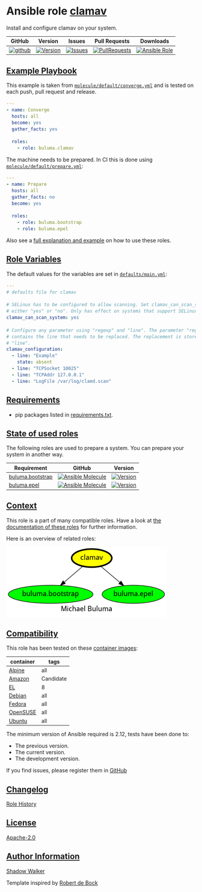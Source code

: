 # Ansible role [clamav](https://galaxy.ansible.com/ui/standalone/roles/buluma/clamav/documentation)

Install and configure clamav on your system.

|GitHub|Version|Issues|Pull Requests|Downloads|
|------|-------|------|-------------|---------|
|[![github](https://github.com/buluma/ansible-role-clamav/actions/workflows/molecule.yml/badge.svg)](https://github.com/buluma/ansible-role-clamav/actions/workflows/molecule.yml)|[![Version](https://img.shields.io/github/release/buluma/ansible-role-clamav.svg)](https://github.com/buluma/ansible-role-clamav/releases/)|[![Issues](https://img.shields.io/github/issues/buluma/ansible-role-clamav.svg)](https://github.com/buluma/ansible-role-clamav/issues/)|[![PullRequests](https://img.shields.io/github/issues-pr-closed-raw/buluma/ansible-role-clamav.svg)](https://github.com/buluma/ansible-role-clamav/pulls/)|[![Ansible Role](https://img.shields.io/ansible/role/d/buluma/clamav)](https://galaxy.ansible.com/ui/standalone/roles/buluma/clamav/documentation)|

## [Example Playbook](#example-playbook)

This example is taken from [`molecule/default/converge.yml`](https://github.com/buluma/ansible-role-clamav/blob/master/molecule/default/converge.yml) and is tested on each push, pull request and release.

```yaml
---
- name: Converge
  hosts: all
  become: yes
  gather_facts: yes

  roles:
    - role: buluma.clamav
```

The machine needs to be prepared. In CI this is done using [`molecule/default/prepare.yml`](https://github.com/buluma/ansible-role-clamav/blob/master/molecule/default/prepare.yml):

```yaml
---
- name: Prepare
  hosts: all
  gather_facts: no
  become: yes

  roles:
    - role: buluma.bootstrap
    - role: buluma.epel
```

Also see a [full explanation and example](https://buluma.github.io/how-to-use-these-roles.html) on how to use these roles.

## [Role Variables](#role-variables)

The default values for the variables are set in [`defaults/main.yml`](https://github.com/buluma/ansible-role-clamav/blob/master/defaults/main.yml):

```yaml
---
# defaults file for clamav

# SELinux has to be configured to allow scanning. Set clamav_can_scan_system to
# either "yes" or "no". Only has effect on systems that support SELinux.
clamav_can_scan_system: yes

# Configure any parameter using "regexp" and "line". The parameter "regexp"
# contains the line that needs to be replaced. The replacement is stored in
# "line".
clamav_configuration:
  - line: "Example"
    state: absent
  - line: "TCPSocket 10025"
  - line: "TCPAddr 127.0.0.1"
  - line: "LogFile /var/log/clamd.scan"
```

## [Requirements](#requirements)

- pip packages listed in [requirements.txt](https://github.com/buluma/ansible-role-clamav/blob/master/requirements.txt).

## [State of used roles](#state-of-used-roles)

The following roles are used to prepare a system. You can prepare your system in another way.

| Requirement | GitHub | Version |
|-------------|--------|--------|
|[buluma.bootstrap](https://galaxy.ansible.com/buluma/bootstrap)|[![Ansible Molecule](https://github.com/buluma/ansible-role-bootstrap/actions/workflows/molecule.yml/badge.svg)](https://github.com/buluma/ansible-role-bootstrap/actions/workflows/molecule.yml)|[![Version](https://img.shields.io/github/release/buluma/ansible-role-bootstrap.svg)](https://github.com/shadowwalker/ansible-role-bootstrap)|
|[buluma.epel](https://galaxy.ansible.com/buluma/epel)|[![Ansible Molecule](https://github.com/buluma/ansible-role-epel/actions/workflows/molecule.yml/badge.svg)](https://github.com/buluma/ansible-role-epel/actions/workflows/molecule.yml)|[![Version](https://img.shields.io/github/release/buluma/ansible-role-epel.svg)](https://github.com/shadowwalker/ansible-role-epel)|

## [Context](#context)

This role is a part of many compatible roles. Have a look at [the documentation of these roles](https://buluma.github.io/) for further information.

Here is an overview of related roles:

![dependencies](https://raw.githubusercontent.com/buluma/ansible-role-clamav/png/requirements.png "Dependencies")

## [Compatibility](#compatibility)

This role has been tested on these [container images](https://hub.docker.com/u/buluma):

|container|tags|
|---------|----|
|[Alpine](https://hub.docker.com/repository/docker/buluma/alpine/general)|all|
|[Amazon](https://hub.docker.com/repository/docker/buluma/amazonlinux/general)|Candidate|
|[EL](https://hub.docker.com/repository/docker/buluma/enterpriselinux/general)|8|
|[Debian](https://hub.docker.com/repository/docker/buluma/debian/general)|all|
|[Fedora](https://hub.docker.com/repository/docker/buluma/fedora/general)|all|
|[OpenSUSE](https://hub.docker.com/repository/docker/buluma/opensuse/general)|all|
|[Ubuntu](https://hub.docker.com/repository/docker/buluma/ubuntu/general)|all|

The minimum version of Ansible required is 2.12, tests have been done to:

- The previous version.
- The current version.
- The development version.

If you find issues, please register them in [GitHub](https://github.com/buluma/ansible-role-clamav/issues)

## [Changelog](#changelog)

[Role History](https://github.com/buluma/ansible-role-clamav/blob/master/CHANGELOG.md)

## [License](#license)

[Apache-2.0](https://github.com/buluma/ansible-role-clamav/blob/master/LICENSE)

## [Author Information](#author-information)

[Shadow Walker](https://buluma.github.io/)


Template inspired by [Robert de Bock](https://github.com/robertdebock)
